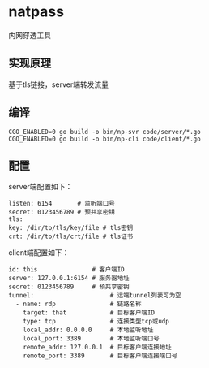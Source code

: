 # natpass

内网穿透工具

## 实现原理

基于tls链接，server端转发流量

## 编译

    CGO_ENABLED=0 go build -o bin/np-svr code/server/*.go
    CGO_ENABLED=0 go build -o bin/np-cli code/client/*.go

## 配置

server端配置如下：

    listen: 6154       # 监听端口号
    secret: 0123456789 # 预共享密钥
    tls:
    key: /dir/to/tls/key/file # tls密钥
    crt: /dir/to/tls/crt/file # tls证书

client端配置如下：

    id: this               # 客户端ID
    server: 127.0.0.1:6154 # 服务器地址
    secret: 0123456789     # 预共享密钥
    tunnel:                     # 远端tunnel列表可为空
      - name: rdp               # 链路名称
        target: that            # 目标客户端ID
        type: tcp               # 连接类型tcp或udp
        local_addr: 0.0.0.0     # 本地监听地址
        local_port: 3389        # 本地监听端口号
        remote_addr: 127.0.0.1  # 目标客户端连接地址
        remote_port: 3389       # 目标客户端连接端口号